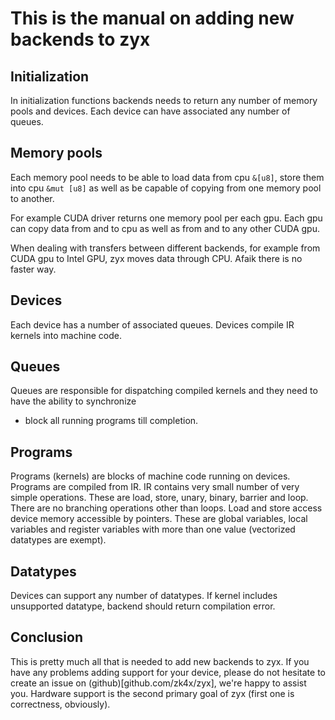 # This is the manual on adding new backends to zyx

## Initialization

In initialization functions backends needs to return any number of memory pools and devices.
Each device can have associated any number of queues.

## Memory pools

Each memory pool needs to be able to load data from cpu `&[u8]`, store them into cpu `&mut [u8]`
as well as be capable of copying from one memory pool to another.

For example CUDA driver returns one memory pool per each gpu. Each gpu can copy data from and to cpu
as well as from and to any other CUDA gpu.

When dealing with transfers between different backends, for example from CUDA gpu to Intel GPU,
zyx moves data through CPU. Afaik there is no faster way.

## Devices

Each device has a number of associated queues. Devices compile IR kernels into machine code.

## Queues

Queues are responsible for dispatching compiled kernels and they need to have the ability to synchronize
- block all running programs till completion.

## Programs

Programs (kernels) are blocks of machine code running on devices. Programs are compiled from IR.
IR contains very small number of very simple operations. These are load, store, unary, binary, barrier and loop.
There are no branching operations other than loops. Load and store access device memory accessible by pointers.
These are global variables, local variables and register variables with more than one value (vectorized datatypes
are exempt).

## Datatypes

Devices can support any number of datatypes. If kernel includes unsupported datatype, backend should return
compilation error.

## Conclusion

This is pretty much all that is needed to add new backends to zyx. If you have any problems adding support
for your device, please do not hesitate to create an issue on (github)[github.com/zk4x/zyx], we're happy to assist you.
Hardware support is the second primary goal of zyx (first one is correctness, obviously).
